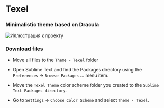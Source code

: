 # Texel

### Minimalistic theme based on Dracula

![Иллюстрация к проекту](https://github.com/nkr413/texel-theme/blob/main/readme-docs/texel-pic.png)


### Download files

- Move all files to the `Theme - Texel` folder

- Open Sublime Text and find the Packages directory using the `Preferences` -> `Browse Packages` ... menu item.
- Move the `Texel Theme` color scheme folder you created to the `Sublime Text Packages directory`.
- Go to `Settings` -> `Choose Color Scheme` and select `Theme - Texel`.
